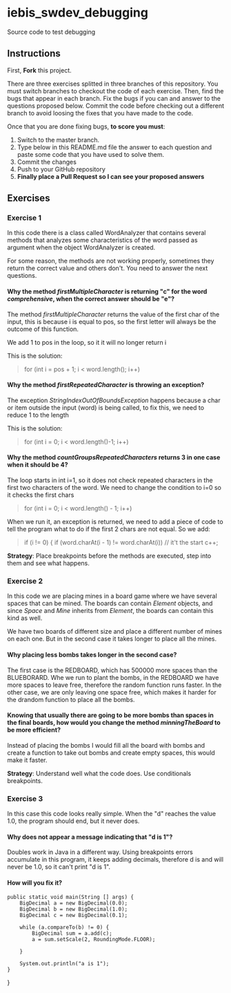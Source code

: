 # iebis_swdev_debugging
Source code to test debugging

## Instructions
First, **Fork** this project.

There are three exercises splitted in three branches of this repository. You must switch branches to checkout the code of each exercise.
Then, find the bugs that appear in each branch.
Fix the bugs if you can and answer to the questions proposed below.
Commit the code before checking out a different branch to avoid loosing the fixes that you have made to the code.

Once that you are done fixing bugs, **to score you must**:
1. Switch to the master branch.
2. Type below in this README.md file the answer to each question and paste some code that you have used to solve them.
3. Commit the changes
4. Push to your GitHub repository
5. **Finally place a Pull Request so I can see your proposed answers**


## Exercises
### Exercise 1
In this code there is a class called WordAnalyzer that contains several methods that analyzes some characteristics of the word passed as argument when the object WordAnalyzer is created.

For some reason, the methods are not working properly, sometimes they return the correct value and others don't. You need to answer the next questions.

#### Why the method _firstMultipleCharacter_ is returning "c" for the word _comprehensive_, when the correct answer should be "e"?
The method _firstMultipleCharacter_ returns the value of the first char of the input, this is because i is equal to pos, so the first letter will always be the outcome of this function.

We add 1 to pos in the loop, so it it will no longer return i


This is the solution:

>for (int i = pos + 1; i < word.length(); i++)
#### Why the method _firstRepeatedCharacter_ is throwing an exception?
The exception _StringIndexOutOfBoundsException_ happens because a char or item outside the input (word) is being called, to fix this, we need to reduce 1 to the length 

This is the solution:
>for (int i = 0; i < word.length()-1; i++)

#### Why the method _countGroupsRepeatedCharacters_ returns 3 in one case when it should be 4?
The loop starts in int i=1, so it does not check repeated characters in the first two characters of the word. We need to change the condition to i=0 so it checks the first chars
>for (int i = 0; i < word.length() - 1; i++)

When we run it, an exception is returned, we need to add a piece of code to tell the program what to do if the first 2 chars are not equal. So we add:
> if (i != 0) {
           if (word.charAt(i - 1) != word.charAt(i)) // it't the start
            c++;

**Strategy**: Place breakpoints before the methods are executed, step into them and see what happens.


### Exercise 2
In this code we are placing mines in a board game where we have several spaces that can be mined. 
The boards can contain _Element_ objects, and since _Space_ and _Mine_ inherits from _Element_, the boards can contain this kind as well.

We have two boards of different size and place a different number of mines on each one. But in the second case it takes longer to place all the mines.

#### Why placing less bombs takes longer in the second case?
The first case is the REDBOARD, which has 500000 more spaces than the BLUEBORARD. Whe we run to plant the bombs, in the REDBOARD we have more spaces to leave free, therefore the random function runs faster. In the other case, we are only leaving one space free, which makes it harder for the drandom function to place all the bombs.
#### Knowing that usually there are going to be more bombs than spaces in the final boards, how would you change the method _minningTheBoard_ to be more efficient?
Instead of placing the bombs I would fill all the board with bombs and create a function to take out bombs and create empty spaces, this would make it faster.

**Strategy**: Understand well what the code does. Use conditionals breakpoints.


### Exercise 3
In this case this code looks really simple. When the "d" reaches the value 1.0, the program should end, but it never does.

#### Why does not appear a message indicating that "d is 1"?
Doubles work in Java in a different way. Using breakpoints errors accumulate in this program, it keeps adding decimals, therefore d is and will never be 1.0, so it can't print "d is 1".

#### How will you fix it?
    public static void main(String [] args) {
        BigDecimal a = new BigDecimal(0.0);
        BigDecimal b = new BigDecimal(1.0);
        BigDecimal c = new BigDecimal(0.1);

        while (a.compareTo(b) != 0) {
            BigDecimal sum = a.add(c);
            a = sum.setScale(2, RoundingMode.FLOOR);

        }

        System.out.println("a is 1");
    }
}
